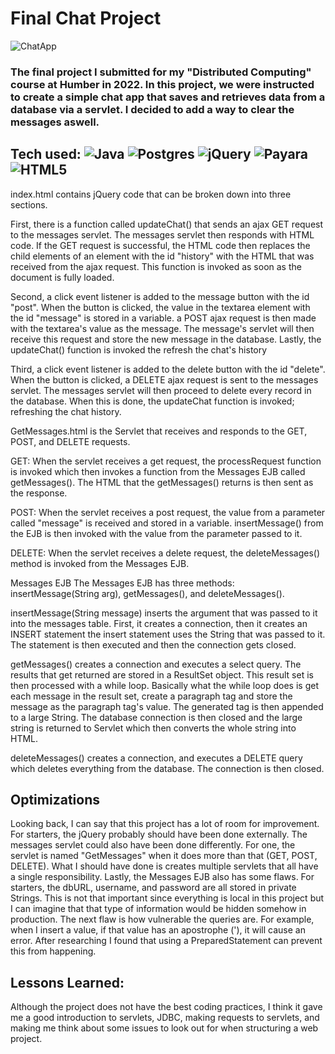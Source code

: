 # Final Chat Project
![ChatApp](https://user-images.githubusercontent.com/101066826/191905301-0f23edf4-7651-4663-a8b6-f12f272e210f.png)

### The final project I submitted for my "Distributed Computing" course at Humber in 2022. In this project, we were instructed to create a simple chat app that saves and retrieves data from a database via a servlet. I decided to add a way to clear the messages aswell.

## Tech used: ![Java](https://img.shields.io/badge/java-%23ED8B00.svg?style=for-the-badge&logo=java&logoColor=white) ![Postgres](https://img.shields.io/badge/postgres-%23316192.svg?style=for-the-badge&logo=postgresql&logoColor=white) ![jQuery](https://img.shields.io/badge/jquery-%230769AD.svg?style=for-the-badge&logo=jquery&logoColor=white) ![Payara](https://img.shields.io/badge/-PAYARA%20SERVER-blue) ![HTML5](https://img.shields.io/badge/html5-%23E34F26.svg?style=for-the-badge&logo=html5&logoColor=white)
index.html contains jQuery code that can be broken down into three sections. 

First, there is a function called updateChat() that sends an ajax GET request to the messages servlet. The messages servlet then responds with HTML code. If the GET request is successful, the HTML code then replaces the child elements of an element with the id "history" with the HTML that was received from the ajax request. This function is invoked as soon as the document is fully loaded. 

Second, a click event listener is added to the message button with the id "post". When the button is clicked, the value in the textarea element with the id "message" is stored in a variable. a POST ajax request is then made with the textarea's value as the message. The message's servlet will then receive this request and store the new message in the database. Lastly, the updateChat() function is invoked the refresh the chat's history

Third, a click event listener is added to the delete button with the id "delete". When the button is clicked, a DELETE ajax request is sent to the messages servlet. The messages servlet will then proceed to delete every record in the database. When this is done, the updateChat function is invoked; refreshing the chat history.  


GetMessages.html is the Servlet that receives and responds to the GET, POST, and DELETE requests.

GET: When the servlet receives a get request, the processRequest function is invoked which then invokes a function from the Messages
EJB called getMessages(). The HTML that the getMessages() returns is then sent as the response.

POST: When the servlet receives a post request, the value from a parameter called "message" is received and stored in a variable.
insertMessage() from the EJB is then invoked with the value from the parameter passed to it.

DELETE: When the servlet receives a delete request, the deleteMessages() method is invoked from the Messages EJB. 


Messages EJB
The Messages EJB has three methods: insertMessage(String arg), getMessages(), and deleteMessages().

insertMessage(String message) inserts the argument that was passed to it into the messages table. First, it creates a connection, then it creates an INSERT statement the insert statement uses the String that was passed to it. The statement is then executed and then the connection gets closed.

getMessages() creates a connection and executes a select query. The results that get returned are stored in a ResultSet object. This result set is then processed with a while loop. Basically what the while loop does is get each message in the result set, create a paragraph tag and store the message as the paragraph tag's value. The generated tag is then appended to a large String. The database connection is then closed and the large string is returned to Servlet which then converts the whole string into HTML.

deleteMessages() creates a connection, and executes a DELETE query which deletes everything from the database. The connection is then
closed.

## Optimizations
Looking back, I can say that this project has a lot of room for improvement. For starters, the jQuery probably should have been done externally. The messages servlet could also have been done differently. For one, the servlet is named "GetMessages" when it does more than that (GET, POST, DELETE). What I should have done is creates multiple servlets that all have a single responsibility. Lastly, the Messages EJB also has some flaws. For starters, the dbURL, username, and password are all stored in private Strings. This is not that important since everything is local in this project but I can imagine that that type of information would be hidden somehow in production. The next flaw is how vulnerable the queries are. For example, when I insert a value, if that value has an apostrophe ('), it will cause an error. After researching I found that using a PreparedStatement can prevent this from happening.

## Lessons Learned:
Although the project does not have the best coding practices, I think it gave me a good introduction to servlets, JDBC, making requests to servlets, and making me think about some issues to look out for when structuring a web project.
